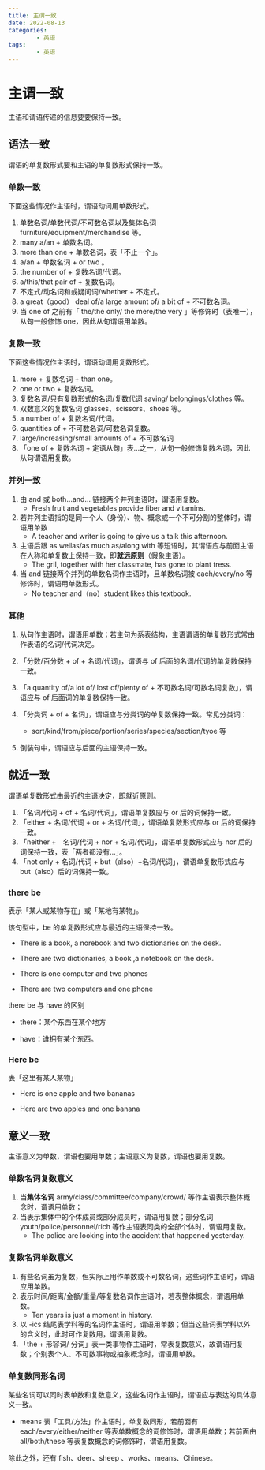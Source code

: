 ```yaml
---
title: 主谓一致
date: 2022-08-13
categories:
        - 英语
tags:
        - 英语
---
```


# 主谓一致

主语和谓语传递的信息要要保持一致。

## 语法一致

谓语的单复数形式要和主语的单复数形式保持一致。

### 单数一致

下面这些情况作主语时，谓语动词用单数形式。

1. 单数名词/单数代词/不可数名词以及集体名词 furniture/equipment/merchandise 等。
2. many a/an + 单数名词。
3. more than one + 单数名词，表「不止一个」。
4. a/an + 单数名词 + or two 。
5. the number of + 复数名词/代词。
6. a/this/that pair of + 复数名词。
7. 不定式/动名词和或疑问词/whether + 不定式。
8. a great（good） deal of/a large amount of/ a bit of + 不可数名词。
9. 当 one of 之前有「 the/the only/ the mere/the very 」等修饰时（表唯一），从句一般修饰 one，因此从句谓语用单数。

### 复数一致

下面这些情况作主语时，谓语动词用复数形式。

1. more + 复数名词 + than one。
2. one or two + 复数名词。
3. 复数名词/只有复数形式的名词/复数代词 saving/ belongings/clothes 等。
4. 双数意义的复数名词 glasses、scissors、shoes 等。
5. a number of + 复数名词/代词。
6. quantities of + 不可数名词/可数名词复数。
7. large/increasing/small amounts of + 不可数名词
8. 「one of + 复数名词 + 定语从句」表...之一，从句一般修饰复数名词，因此从句谓语用复数。

### 并列一致

1. 由 and 或 both...and... 链接两个并列主语时，谓语用复数。
      - Fresh fruit and vegetables provide fiber and vitamins.
2. 若并列主语指的是同一个人（身份）、物、概念或一个不可分割的整体时，谓语用单数
      - A teacher and writer is going to give us a talk this afternoon.
3. 主语后跟 as wellas/as much as/along with 等短语时，其谓语应与前面主语在人称和单复数上保持一致，即**就远原则**（假象主语）。
      - The gril, together with her classmate, has gone to plant tress.
4. 当 and 链接两个并列的单数名词作主语时，且单数名词被 each/every/no 等修饰时，谓语用单数形式。
      - No teacher and（no）student likes this textbook.

### 其他

1. 从句作主语时，谓语用单数；若主句为系表结构，主语谓语的单复数形式常由作表语的名词/代词决定。
2. 「分数/百分数 + of + 名词/代词」，谓语与 of 后面的名词/代词的单复数保持一致。
3. 「a quantity of/a lot of/ lost of/plenty of + 不可数名词/可数名词复数」，谓语应与 of 后面词的单复数保持一致。
4. 「分类词 + of + 名词」，谓语应与分类词的单复数保持一致。常见分类词：

      - sort/kind/from/piece/portion/series/species/section/tyoe 等

5. 倒装句中，谓语应与后面的主语保持一致。

## 就近一致

谓语单复数形式由最近的主语决定，即就近原则。

1. 「名词/代词 + of + 名词/代词」，谓语单复数应与 or 后的词保持一致。
2. 「either + 名词/代词 + or + 名词/代词」，谓语单复数形式应与 or 后的词保持一致。
3. 「neither +　名词/代词 + nor + 名词/代词」，谓语单复数形式应与 nor 后的词保持一致，表「两者都没有...」。
4. 「not only + 名词/代词 + but（also）+名词/代词」，谓语单复数形式应与 but（also）后的词保持一致。

### there be

表示「某人或某物存在」或「某地有某物」。

该句型中，be 的单复数形式应与最近的主语保持一致。

- There is a book, a norebook and two dictionaries on the desk.

- There are two dictionaries, a book ,a notebook on the desk.
- There is one computer and two phones
- There are two computers and one phone

there be 与 have 的区别

- there：某个东西在某个地方

- have：谁拥有某个东西。

### Here be

表「这里有某人某物」

- Here is one apple and two bananas

- Here are two apples and one banana

## 意义一致

主语意义为单数，谓语也要用单数；主语意义为复数，谓语也要用复数。

### 单数名词复数意义

1. 当**集体名词** army/class/committee/company/crowd/ 等作主语表示整体概念时，谓语用单数；
1. 当表示集体中的个体成员或部分成员时，谓语用复数；部分名词 youth/police/personnel/rich 等作主语表同类的全部个体时，谓语用复数。
      - The police are looking into the accident that happened yesterday.

### 复数名词单数意义

1. 有些名词虽为复数，但实际上用作单数或不可数名词，这些词作主语时，谓语应用单数。
2. 表示时间/距离/金额/重量/等复数名词作主语时，若表整体概念，谓语用单数。
      - Ten years is just a moment in history.
3. 以 -ics 结尾表学科等的名词作主语时，谓语用单数；但当这些词表学科以外的含义时，此时可作复数用，谓语用复数。
4. 「the + 形容词/ 分词」表一类事物作主语时，常表复数意义，故谓语用复数；个别表个人、不可数事物或抽象概念时，谓语用单数。

### 单复数同形名词

某些名词可以同时表单数和复数意义，这些名词作主语时，谓语应与表达的具体意义一致。

- means 表「工具/方法」作主语时，单复数同形，若前面有 each/every/either/neither 等表单数概念的词修饰时，谓语用单数；若前面由 all/both/these 等表复数概念的词修饰时，谓语用复数。

除此之外，还有 fish、deer、sheep 、works、means、Chinese。
